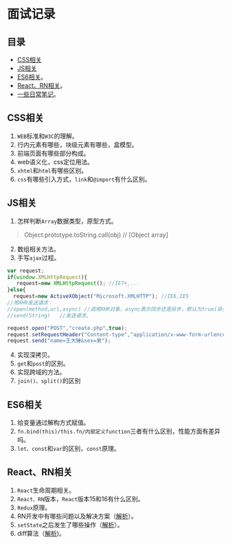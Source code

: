 # 面试记录

## 目录
- [CSS相关](#css)
- [JS相关](#js)
- [ES6相关](#es6)。
- [React、RN相关](#react)。
- [一些日常笔记](https://github.com/helloshuang/helloshuang/blob/master/note.js)。

## <span id="css">CSS相关</span>
1. `WEB`标准和`W3C`的理解。
2. 行内元素有哪些，块级元素有哪些，盒模型。
3. 前端页面有哪些部分构成。
4. web语义化，css定位用法。
5. `xhtml`和`html`有哪些区别。
6. `css`有哪些引入方式，`link`和`@import`有什么区别。

## <span id="js">JS相关</span>
1. 怎样判断`Array`数据类型，原型方式。
>Object.prototype.toString.call(obj) // \[Object array\]
2. 数组相关方法。
3. 手写`ajax`过程。
```javascript
var request;
if(window.XMLHttpRequest){
   request=new XMLHttpRequest(); //IE7+,...
}else{
  request=new ActiveXObject("Microsoft.XMLHTTP"); //IE6,IE5
//用XHR发送请求：
//open(method,url,async) //调用XHR对象，async表示同步还是异步，默认为true(异步)；
//send(String)   //发送请求。

request.open("POST","create.php",true);
request.setRequestHeader("Content-type","application/x-www-form-urlencoded");  //必须写在open和send中间
request.send("name=王大锤&sex=男");
```
4. 实现深拷贝。
5. `get`和`post`的区别。
6. 实现跨域的方法。
7. `join()、split()`的区别

## <span id="js">ES6相关</span>
1. 给变量通过解构方式赋值。
2. `fn.bind(this)/this.fn/内部定义function`三者有什么区别，性能方面有差异吗。
3. `let、const`和`var`的区别，`const`原理。

## <span id="react">React、RN相关</span>
1. `React`生命周期相关。
2. `React、RN`版本，`React`版本15和16有什么区别。
3. `Redux`原理。
4. RN开发中有哪些问题以及解决方案（[解析](https://www.jianshu.com/p/11f38925f5ad)）。
5. `setState`之后发生了哪些操作（[解析](https://www.codercto.com/a/46923.html)）。
6. diff算法（[解析](https://www.jianshu.com/p/fa4ca1fed4cf))。

